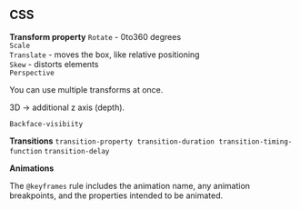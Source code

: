 ## CSS

**Transform property**
`Rotate` - 0to360 degrees   
`Scale`   
`Translate` - moves the box, like relative positioning    
`Skew` - distorts elements   
`Perspective`   

You can use multiple transforms at once.   

3D -> additional z axis (depth).   

`Backface-visibiity`   

**Transitions**
`transition-property` 
`transition-duration` 
`transition-timing-function` 
`transition-delay`

**Animations**

The `@keyframes` rule includes the animation name, any animation breakpoints, and the properties intended to be animated.


